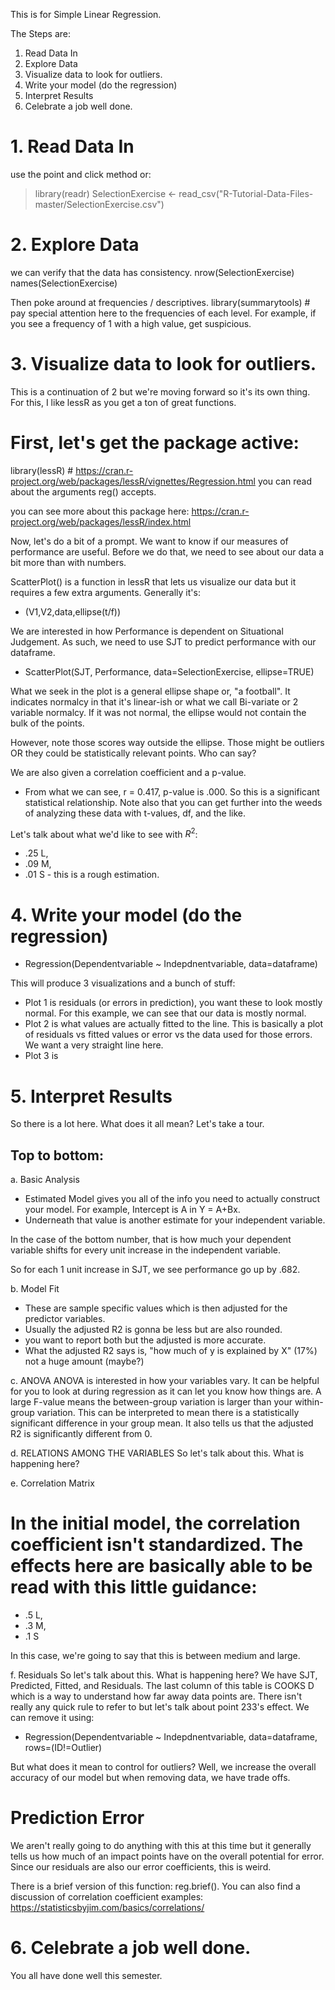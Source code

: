 This is for Simple Linear Regression. 

The Steps are: 
1. Read Data In
2. Explore Data
3. Visualize data to look for outliers.
4. Write your model (do the regression)
5. Interpret Results
6. Celebrate a job well done.

# 1. Read Data In
use the point and click method or: 
> library(readr)
> SelectionExercise <- read_csv("R-Tutorial-Data-Files-master/SelectionExercise.csv")

# 2. Explore Data
we can verify that the data has consistency. 
nrow(SelectionExercise)
names(SelectionExercise)

Then poke around at frequencies / descriptives.
library(summarytools) # pay special attention here to the frequencies of each level. For example, if you see a frequency of 1 with a high value, get suspicious.

# 3. Visualize data to look for outliers.
This is a continuation of 2 but we're moving forward so it's its own thing. For this, I like lessR as you get a ton of great functions. 

# First, let's get the package active: 

library(lessR) # https://cran.r-project.org/web/packages/lessR/vignettes/Regression.html you can read about the arguments reg() accepts.

you can see more about this package here: https://cran.r-project.org/web/packages/lessR/index.html

Now, let's do a bit of a prompt. We want to know if our measures of performance are useful.  Before we do that, we need to see about our data a bit more than with numbers.

ScatterPlot() is a function in lessR that lets us visualize our data but it requires a few extra arguments. Generally it's:
* (V1,V2,data,ellipse(t/f))

We are interested in how Performance is dependent on Situational Judgement. As such, we need to use SJT to predict performance with our dataframe.
* ScatterPlot(SJT, Performance, data=SelectionExercise, ellipse=TRUE)

What we seek in the plot is a general ellipse shape or, "a football". It indicates normalcy in that it's linear-ish or what we call Bi-variate or 2 variable normalcy. If it was not normal, the ellipse would not contain the bulk of the points.

However, note those scores way outside the ellipse. Those might be outliers OR they could be statistically relevant points. Who can say? 

We are also given a correlation coefficient and a p-value.
* From what we can see, r = 0.417, p-value is .000. So this is a significant statistical relationship. Note also that you can get further into the weeds of analyzing these data with t-values, df, and the like.

Let's talk about what we'd like to see with $R^2$:
* .25 L, 
* .09 M, 
* .01 S - this is a rough estimation.

# 4. Write your model (do the regression)

* Regression(Dependentvariable ~ Indepdnentvariable, data=dataframe)

This will produce 3 visualizations and a bunch of stuff: 
* Plot 1 is residuals (or errors in prediction), you want these to look mostly normal. For this example, we can see that our data is mostly normal. 
* Plot 2 is what values are actually fitted to the line. This is basically a plot of residuals vs fitted values or error vs the data used for those errors. We want a very straight line here.  
* Plot 3 is 

# 5. Interpret Results

So there is a lot here. What does it all mean? Let's take a tour.

## Top to bottom: 
a. Basic Analysis
  * Estimated Model gives you all of the info you need to actually construct your model. For example, Intercept is A in Y = A+Bx. 
  * Underneath that value is another estimate for your independent variable.

In the case of the bottom number, that is how much your dependent variable shifts for every unit increase in the independent variable. 

So for each 1 unit increase in SJT, we see performance go up by .682.

b. Model Fit 
* These are sample specific values which is then adjusted for the predictor variables.
* Usually the adjusted R2 is gonna be less but are also rounded.
* you want to report both but the adjusted is more accurate.
* What the adjusted R2 says is, "how much of y is explained by X" (17%) not a huge amount (maybe?)

c. ANOVA
ANOVA is interested in how your variables vary. It can be helpful for you to look at during regression as it can let you know how things are. A large F-value means the between-group variation is larger than your within-group variation. This can be interpreted to mean there is a statistically significant difference in your group mean. It also tells us that the adjusted R2 is significantly different from 0.

d. RELATIONS AMONG THE VARIABLES 
So let's talk about this. What is happening here?

e. Correlation Matrix
  # In the initial model, the correlation coefficient isn't standardized. The effects here are basically able to be read with this little guidance: 
  * .5 L, 
  * .3 M, 
  * .1 S 

In this case, we're going to say that this is between medium and large.

f. Residuals
So let's talk about this. What is happening here? We have SJT, Predicted, Fitted, and Residuals. The last column of this table is COOKS D which is a way to understand how far away data points are. There isn't really any quick rule to refer to but let's talk about point 233's effect. We can remove it using: 

* Regression(Dependentvariable ~ Indepdnentvariable, data=dataframe, rows=(ID!=Outlier)

But what does it mean to control for outliers? Well, we increase the overall accuracy of our model but when removing data, we have trade offs. 

  # Prediction Error
We aren't really going to do anything with this at this time but it generally tells us how much of an impact points have on the overall potential for error. Since our residuals are also our error coefficients, this is weird. 

There is a brief version of this function: reg.brief(). You can also find a discussion of correlation coefficient examples: https://statisticsbyjim.com/basics/correlations/

# 6. Celebrate a job well done.
You all have done well this semester. 

